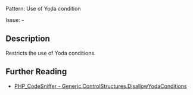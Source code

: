 Pattern: Use of Yoda condition

Issue: -

## Description

Restricts the use of Yoda conditions.

## Further Reading

* [PHP_CodeSniffer - Generic.ControlStructures.DisallowYodaConditions](https://github.com/PHPCSStandards/PHP_CodeSniffer/blob/master/src/Standards/Generic/Sniffs/ControlStructures/DisallowYodaConditionsSniff.php)